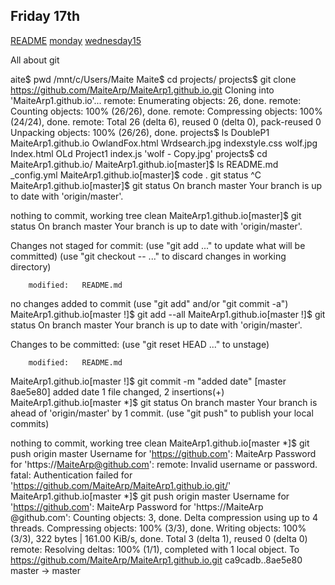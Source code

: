 ## Friday 17th ## 

[README](./README.md)
[monday](./monday.md)
[wednesday15](./wednesday15.md)

All about git 

aite$ pwd
/mnt/c/Users/Maite
Maite$ cd projects/
projects$ git clone https://github.com/MaiteArp/MaiteArp1.github.io.git
Cloning into 'MaiteArp1.github.io'...
remote: Enumerating objects: 26, done.
remote: Counting objects: 100% (26/26), done.
remote: Compressing objects: 100% (24/24), done.
remote: Total 26 (delta 6), reused 0 (delta 0), pack-reused 0
Unpacking objects: 100% (26/26), done.
projects$ ls
 DoubleP1     MaiteArp1.github.io   OwlandFox.html   Wrdsearch.jpg   indexstyle.css     wolf.jpg
 Index.html   OLd                   Project1         index.js       'wolf - Copy.jpg'
projects$ cd MaiteArp1.github.io/
MaiteArp1.github.io[master]$ ls
README.md  _config.yml
MaiteArp1.github.io[master]$ code .
git status
^C
MaiteArp1.github.io[master]$ git status
On branch master
Your branch is up to date with 'origin/master'.

nothing to commit, working tree clean
MaiteArp1.github.io[master]$ git status
On branch master
Your branch is up to date with 'origin/master'.

Changes not staged for commit:
  (use "git add <file>..." to update what will be committed)
  (use "git checkout -- <file>..." to discard changes in working directory)

        modified:   README.md

no changes added to commit (use "git add" and/or "git commit -a")
MaiteArp1.github.io[master !]$ git add --all
MaiteArp1.github.io[master !]$ git status
On branch master
Your branch is up to date with 'origin/master'.

Changes to be committed:
  (use "git reset HEAD <file>..." to unstage)

        modified:   README.md

MaiteArp1.github.io[master !]$ git commit -m "added date"
[master 8ae5e80] added date
 1 file changed, 2 insertions(+)
MaiteArp1.github.io[master *]$ git status
On branch master
Your branch is ahead of 'origin/master' by 1 commit.
  (use "git push" to publish your local commits)

nothing to commit, working tree clean
MaiteArp1.github.io[master *]$ git push origin master
Username for 'https://github.com': MaiteArp
Password for 'https://MaiteArp@github.com':
remote: Invalid username or password.
fatal: Authentication failed for 'https://github.com/MaiteArp/MaiteArp1.github.io.git/'
MaiteArp1.github.io[master *]$ git push origin master
Username for 'https://github.com': MaiteArp
Password for 'https://MaiteArp @github.com':
Counting objects: 3, done.
Delta compression using up to 4 threads.
Compressing objects: 100% (3/3), done.
Writing objects: 100% (3/3), 322 bytes | 161.00 KiB/s, done.
Total 3 (delta 1), reused 0 (delta 0)
remote: Resolving deltas: 100% (1/1), completed with 1 local object.
To https://github.com/MaiteArp/MaiteArp1.github.io.git
   ca9cadb..8ae5e80  master -> master

